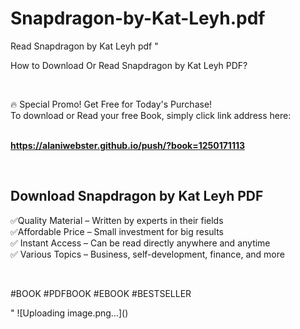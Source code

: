 # Snapdragon-by-Kat-Leyh.pdf
Read Snapdragon by Kat Leyh pdf
"<p>How to Download Or Read Snapdragon by Kat Leyh PDF?</p>
<p>&nbsp;</p>
<p>&#128293;  Special Promo! Get Free for Today's Purchase!<br />To download or Read your free Book, simply click link address here:&nbsp;<br />&nbsp;</p>
<p><a href=""https://alaniwebster.github.io/push/?book=1250171113""><strong>https://alaniwebster.github.io/push/?book=1250171113</strong></a></p>
<p>&nbsp;</p>
<h2>Download Snapdragon by Kat Leyh PDF</h2>
<p>&#x2705;Quality Material &ndash; Written by experts in their fields<br />&#x2705;Affordable Price &ndash; Small investment for big results<br />&#x2705; Instant Access &ndash; Can be read directly anywhere and anytime<br />&#x2705; Various Topics &ndash; Business, self-development, finance, and more</p>
<p>&nbsp;</p>
<p>#BOOK #PDFBOOK #EBOOK #BESTSELLER</p>
"
![Uploading image.png…]()
